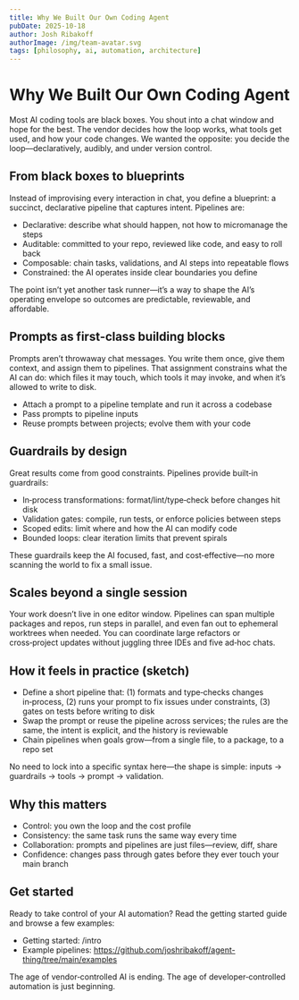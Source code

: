 ```yaml
---
title: Why We Built Our Own Coding Agent
pubDate: 2025-10-18
author: Josh Ribakoff
authorImage: /img/team-avatar.svg
tags: [philosophy, ai, automation, architecture]
---
```


# Why We Built Our Own Coding Agent

Most AI coding tools are black boxes. You shout into a chat window and hope for the best. The vendor decides how the loop works, what tools get used, and how your code changes. We wanted the opposite: you decide the loop—declaratively, audibly, and under version control.

## From black boxes to blueprints

Instead of improvising every interaction in chat, you define a blueprint: a succinct, declarative pipeline that captures intent. Pipelines are:

- Declarative: describe what should happen, not how to micromanage the steps
- Auditable: committed to your repo, reviewed like code, and easy to roll back
- Composable: chain tasks, validations, and AI steps into repeatable flows
- Constrained: the AI operates inside clear boundaries you define

The point isn’t yet another task runner—it’s a way to shape the AI’s operating envelope so outcomes are predictable, reviewable, and affordable.

## Prompts as first‑class building blocks

Prompts aren’t throwaway chat messages. You write them once, give them context, and assign them to pipelines. That assignment constrains what the AI can do: which files it may touch, which tools it may invoke, and when it’s allowed to write to disk.

- Attach a prompt to a pipeline template and run it across a codebase
- Pass prompts to pipeline inputs
- Reuse prompts between projects; evolve them with your code

## Guardrails by design

Great results come from good constraints. Pipelines provide built‑in guardrails:

- In‑process transformations: format/lint/type‑check before changes hit disk
- Validation gates: compile, run tests, or enforce policies between steps
- Scoped edits: limit where and how the AI can modify code
- Bounded loops: clear iteration limits that prevent spirals

These guardrails keep the AI focused, fast, and cost‑effective—no more scanning the world to fix a small issue.

## Scales beyond a single session

Your work doesn’t live in one editor window. Pipelines can span multiple packages and repos, run steps in parallel, and even fan out to ephemeral worktrees when needed. You can coordinate large refactors or cross‑project updates without juggling three IDEs and five ad‑hoc chats.

## How it feels in practice (sketch)

- Define a short pipeline that: (1) formats and type‑checks changes in‑process, (2) runs your prompt to fix issues under constraints, (3) gates on tests before writing to disk
- Swap the prompt or reuse the pipeline across services; the rules are the same, the intent is explicit, and the history is reviewable
- Chain pipelines when goals grow—from a single file, to a package, to a repo set

No need to lock into a specific syntax here—the shape is simple: inputs → guardrails → tools → prompt → validation.

## Why this matters

- Control: you own the loop and the cost profile
- Consistency: the same task runs the same way every time
- Collaboration: prompts and pipelines are just files—review, diff, share
- Confidence: changes pass through gates before they ever touch your main branch

## Get started

Ready to take control of your AI automation? Read the getting started guide and browse a few examples:

- Getting started: /intro
- Example pipelines: https://github.com/joshribakoff/agent-thing/tree/main/examples

The age of vendor‑controlled AI is ending. The age of developer‑controlled automation is just beginning.
